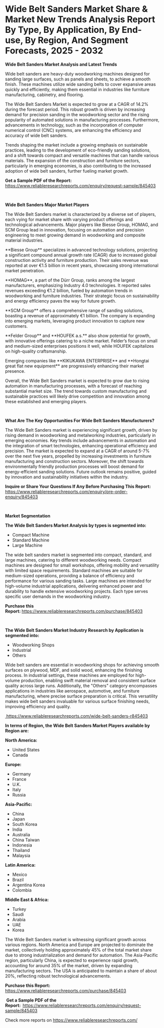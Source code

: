 <p><h1>Wide Belt Sanders Market Share & Market New Trends Analysis Report By Type, By Application, By End-use, By Region, And Segment Forecasts, 2025 - 2032</h1></p><p><strong>Wide Belt Sanders Market Analysis and Latest Trends</strong></p>
<p><p>Wide belt sanders are heavy-duty woodworking machines designed for sanding large surfaces, such as panels and sheets, to achieve a smooth finish. These machines utilize wide sanding belts to cover expansive areas quickly and efficiently, making them essential in industries like furniture manufacturing, cabinetry, and flooring.</p><p>The Wide Belt Sanders Market is expected to grow at a CAGR of 14.2% during the forecast period. This robust growth is driven by increasing demand for precision sanding in the woodworking sector and the rising popularity of automated solutions in manufacturing processes. Furthermore, advancements in technology, such as the incorporation of computer numerical control (CNC) systems, are enhancing the efficiency and accuracy of wide belt sanders. </p><p>Trends shaping the market include a growing emphasis on sustainable practices, leading to the development of eco-friendly sanding solutions, and a shift towards compact and versatile machines that can handle various materials. The expansion of the construction and furniture sectors, particularly in emerging economies, is also contributing to the increased adoption of wide belt sanders, further fueling market growth.</p></p>
<p><strong>Get a Sample PDF of the Report:&nbsp;</strong> <a href="https://www.reliableresearchreports.com/enquiry/request-sample/845403?utm_campaign=2203&utm_medium=2&utm_source=Github&utm_content=ia&utm_term=17022025&utm_id=wide-belt-sanders">https://www.reliableresearchreports.com/enquiry/request-sample/845403</a></p>
<p>&nbsp;</p>
<p><strong>Wide Belt Sanders Major Market Players</strong></p>
<p><p>The Wide Belt Sanders market is characterized by a diverse set of players, each vying for market share with varying product offerings and technological advancements. Major players like Biesse Group, HOMAG, and SCM Group lead in innovation, focusing on automation and precision engineering to meet growing demand in woodworking and composite material industries.</p><p>**Biesse Group** specializes in advanced technology solutions, projecting a significant compound annual growth rate (CAGR) due to increased global construction activity and furniture production. Their sales revenue was reported at over €1.5 billion in recent years, showcasing strong international market penetration.</p><p>**HOMAG**, a part of the Dürr Group, ranks among the largest manufacturers, emphasizing Industry 4.0 technologies. It reported sales revenues exceeding €1.2 billion, fueled by automation trends in woodworking and furniture industries. Their strategic focus on sustainability and energy efficiency paves the way for future growth.</p><p>**SCM Group** offers a comprehensive range of sanding solutions, boasting a revenue of approximately €1 billion. The company is expanding into emerging markets, leveraging product innovation to capture new customers.</p><p>**Felder Group** and **HOUFEK a.s.** also show potential for growth, with innovative offerings catering to a niche market. Felder’s focus on small and medium-sized enterprises positions it well, while HOUFEK capitalizes on high-quality craftsmanship.</p><p>Emerging companies like **KIKUKAWA ENTERPRISE** and **Hongtai great flat new equipment** are progressively enhancing their market presence. </p><p>Overall, the Wide Belt Sanders market is expected to grow due to rising automation in manufacturing processes, with a forecast of reaching substantial market size. The trend towards custom manufacturing and sustainable practices will likely drive competition and innovation among these established and emerging players.</p></p>
<p>&nbsp;</p>
<p><strong>What Are The Key Opportunities For Wide Belt Sanders Manufacturers?</strong></p>
<p><p>The Wide Belt Sanders market is experiencing significant growth, driven by rising demand in woodworking and metalworking industries, particularly in emerging economies. Key trends include advancements in automation and the integration of smart technologies, enhancing operational efficiency and precision. The market is expected to expand at a CAGR of around 5-7% over the next five years, propelled by increasing investments in furniture manufacturing and construction sectors. Moreover, the shift towards environmentally friendly production processes will boost demand for energy-efficient sanding solutions. Future outlook remains positive, guided by innovation and sustainability initiatives within the industry.</p></p>
<p><strong>Inquire or Share Your Questions If Any Before Purchasing This Report:</strong> <a href="https://www.reliableresearchreports.com/enquiry/pre-order-enquiry/845403?utm_campaign=2203&utm_medium=2&utm_source=Github&utm_content=ia&utm_term=17022025&utm_id=wide-belt-sanders">https://www.reliableresearchreports.com/enquiry/pre-order-enquiry/845403</a></p>
<p>&nbsp;</p>
<p><strong>Market Segmentation</strong></p>
<p><strong>The Wide Belt Sanders Market Analysis by types is segmented into:</strong></p>
<p><ul><li>Compact Machine</li><li>Standard Machine</li><li>Large Machine</li></ul></p>
<p><p>The wide belt sanders market is segmented into compact, standard, and large machines, catering to different woodworking needs. Compact machines are designed for small workshops, offering mobility and versatility with limited space requirements. Standard machines are suitable for medium-sized operations, providing a balance of efficiency and performance for various sanding tasks. Large machines are intended for high-volume industrial applications, delivering enhanced power and durability to handle extensive woodworking projects. Each type serves specific user demands in the woodworking industry.</p></p>
<p><strong>Purchase this Report:&nbsp;</strong><a href="https://www.reliableresearchreports.com/purchase/845403?utm_campaign=2203&utm_medium=2&utm_source=Github&utm_content=ia&utm_term=17022025&utm_id=wide-belt-sanders">https://www.reliableresearchreports.com/purchase/845403</a></p>
<p>&nbsp;</p>
<p><strong>The Wide Belt Sanders Market Industry Research by Application is segmented into:</strong></p>
<p><ul><li>Woodworking Shops</li><li>Industrial</li><li>Others</li></ul></p>
<p><p>Wide belt sanders are essential in woodworking shops for achieving smooth surfaces on plywood, MDF, and solid wood, enhancing the finishing process. In industrial settings, these machines are employed for high-volume production, enabling swift material removal and consistent surface quality across large runs. Additionally, the "Others" category encompasses applications in industries like aerospace, automotive, and furniture manufacturing, where precise surface preparation is critical. This versatility makes wide belt sanders invaluable for various surface finishing needs, improving efficiency and quality.</p></p>
<p><a href="https://www.reliableresearchreports.com/wide-belt-sanders-r845403?utm_campaign=2203&utm_medium=2&utm_source=Github&utm_content=ia&utm_term=17022025&utm_id=wide-belt-sanders">&nbsp;https://www.reliableresearchreports.com/wide-belt-sanders-r845403</a></p>
<p><strong>In terms of Region, the Wide Belt Sanders Market Players available by Region are:</strong></p>
<p>
    <p> <strong> North America: </strong>
        <ul>
            <li>United States</li>
            <li>Canada</li>
        </ul>
        </p> 
    <p> <strong> Europe: </strong>
        <ul>
            <li>Germany</li>
            <li>France</li>
            <li>U.K.</li>
            <li>Italy</li>
            <li>Russia</li>
        </ul>
        </p> 
    <p> <strong> Asia-Pacific: </strong>
        <ul>
            <li>China</li>
            <li>Japan</li>
            <li>South Korea</li>
            <li>India</li>
            <li>Australia</li>
            <li>China Taiwan</li>
            <li>Indonesia</li>
            <li>Thailand</li>
            <li>Malaysia</li>
        </ul>
        </p> 
    <p> <strong> Latin America: </strong>
        <ul>
            <li>Mexico</li>
            <li>Brazil</li>
            <li>Argentina Korea</li>
            <li>Colombia</li>
        </ul>
        </p> 
    <p> <strong> Middle East & Africa: </strong>
        <ul>
            <li>Turkey</li>
            <li>Saudi</li>
            <li>Arabia</li>
            <li>UAE</li>
            <li>Korea</li>
        </ul>
    </p>
    </p>
<p><p>The Wide Belt Sanders market is witnessing significant growth across various regions. North America and Europe are projected to dominate the market, collectively holding approximately 45% of the total market share due to strong industrialization and demand for automation. The Asia-Pacific region, particularly China, is expected to experience rapid growth, accounting for around 35% of the market, driven by expanding manufacturing sectors. The USA is anticipated to maintain a share of about 20%, reflecting robust technological advancements.</p></p>
<p><strong>Purchase this Report: </strong><a href="https://www.reliableresearchreports.com/purchase/845403?utm_campaign=2203&utm_medium=2&utm_source=Github&utm_content=ia&utm_term=17022025&utm_id=wide-belt-sanders">https://www.reliableresearchreports.com/purchase/845403</a></p>
<p>&nbsp;<strong>Get a Sample PDF of the Report:&nbsp;&nbsp;</strong><a href="https://www.reliableresearchreports.com/enquiry/request-sample/845403?utm_campaign=2203&utm_medium=2&utm_source=Github&utm_content=ia&utm_term=17022025&utm_id=wide-belt-sanders">https://www.reliableresearchreports.com/enquiry/request-sample/845403</a></p>
<p><strong></strong></p>
<p>Check more reports on <a href="https://www.reliableresearchreports.com/?utm_campaign=2203&utm_medium=2&utm_source=Github&utm_content=ia&utm_term=17022025&utm_id=wide-belt-sanders">https://www.reliableresearchreports.com/</a></p>